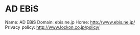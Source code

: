 
# AD EBiS

Name: AD EBiS
Domain: ebis.ne.jp
Home: http://www.ebis.ne.jp/
Privacy_policy: http://www.lockon.co.jp/policy/
